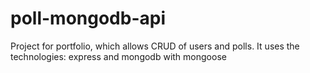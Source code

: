 # poll-mongodb-api
Project for portfolio, which allows CRUD of users and polls. It uses the technologies: express and mongodb with mongoose
